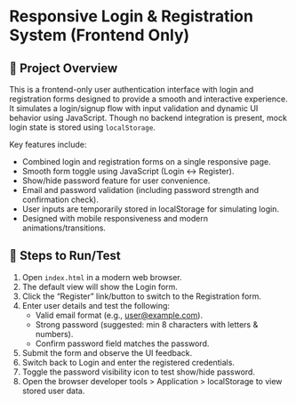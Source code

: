 # Responsive Login & Registration System (Frontend Only)

## 📝 Project Overview

This is a frontend-only user authentication interface with login and registration forms designed to provide a smooth and interactive experience. It simulates a login/signup flow with input validation and dynamic UI behavior using JavaScript. Though no backend integration is present, mock login state is stored using `localStorage`.

Key features include:
- Combined login and registration forms on a single responsive page.
- Smooth form toggle using JavaScript (Login <-> Register).
- Show/hide password feature for user convenience.
- Email and password validation (including password strength and confirmation check).
- User inputs are temporarily stored in localStorage for simulating login.
- Designed with mobile responsiveness and modern animations/transitions.

## 🚀 Steps to Run/Test

1. Open `index.html` in a modern web browser.
2. The default view will show the Login form.
3. Click the “Register” link/button to switch to the Registration form.
4. Enter user details and test the following:
   - Valid email format (e.g., user@example.com).
   - Strong password (suggested: min 8 characters with letters & numbers).
   - Confirm password field matches the password.
5. Submit the form and observe the UI feedback.
6. Switch back to Login and enter the registered credentials.
7. Toggle the password visibility icon to test show/hide password.
8. Open the browser developer tools > Application > localStorage to view stored user data.
